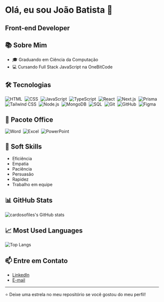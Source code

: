 # Olá, eu sou João Batista 👋
## Front-end Developer 

## 📚 Sobre Mim
- 🎓 Graduando em Ciência da Computação
- 💻 Cursando Full Stack JavaScript na OneBitCode

## 🛠 Tecnologias
![HTML](https://img.shields.io/badge/-HTML-05122A?style=flat&logo=html5)&nbsp;
![CSS](https://img.shields.io/badge/-CSS-05122A?style=flat&logo=css3&logoColor=1572B6)&nbsp;
![JavaScript](https://img.shields.io/badge/-JavaScript-05122A?style=flat&logo=javascript)&nbsp;
![TypeScript](https://img.shields.io/badge/-TypeScript-05122A?style=flat&logo=typescript)&nbsp;
![React](https://img.shields.io/badge/-React-05122A?style=flat&logo=react)&nbsp;
![Next.js](https://img.shields.io/badge/-Next.js-05122A?style=flat&logo=next.js)&nbsp;
![Prisma](https://img.shields.io/badge/-Prisma-05122A?style=flat&logo=prisma)&nbsp;
![Tailwind CSS](https://img.shields.io/badge/-Tailwind%20CSS-05122A?style=flat&logo=tailwind-css)&nbsp;
![Node.js](https://img.shields.io/badge/-Node.js-05122A?style=flat&logo=node.js)&nbsp;
![MongoDB](https://img.shields.io/badge/-MongoDB-05122A?style=flat&logo=mongodb)&nbsp;
![SQL](https://img.shields.io/badge/-SQL-05122A?style=flat&logo=postgresql)&nbsp;
![Git](https://img.shields.io/badge/-Git-05122A?style=flat&logo=git)&nbsp;
![GitHub](https://img.shields.io/badge/-GitHub-05122A?style=flat&logo=github)&nbsp;
![Figma](https://img.shields.io/badge/-Figma-05122A?style=flat&logo=figma)&nbsp;

## 🧰 Pacote Office
![Word](https://img.shields.io/badge/-Microsoft%20Word-05122A?style=flat&logo=microsoft-word)&nbsp;
![Excel](https://img.shields.io/badge/-Microsoft%20Excel-05122A?style=flat&logo=microsoft-excel)&nbsp;
![PowerPoint](https://img.shields.io/badge/-Microsoft%20PowerPoint-05122A?style=flat&logo=microsoft-powerpoint)&nbsp;

## 🌟 Soft Skills
- Eficiência
- Empatia
- Paciência
- Persuasão
- Rapidez
- Trabalho em equipe

## 📊 GitHub Stats
![cardosofiles's GitHub stats](https://github-readme-stats.vercel.app/api?username=cardosofiles&show_icons=true&theme=radical)

## 📈 Most Used Languages
![Top Langs](https://github-readme-stats.vercel.app/api/top-langs/?username=cardosofiles&layout=compact&theme=radical)

## 📫 Entre em Contato
- [LinkedIn](https://www.linkedin.com/in/jo%C3%A3o-batista-cardoso-miranda-2b0442268/)
- [E-mail](contatojoaomiranda@outlook.com)

---
⭐️ Deixe uma estrela no meu repositório se você gostou do meu perfil!
